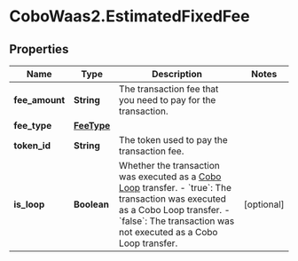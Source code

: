 # CoboWaas2.EstimatedFixedFee

## Properties

Name | Type | Description | Notes
------------ | ------------- | ------------- | -------------
**fee_amount** | **String** | The transaction fee that you need to pay for the transaction. | 
**fee_type** | [**FeeType**](FeeType.md) |  | 
**token_id** | **String** | The token used to pay the transaction fee. | 
**is_loop** | **Boolean** | Whether the transaction was executed as a [Cobo Loop](https://manuals.cobo.com/en/portal/custodial-wallets/cobo-loop) transfer. - &#x60;true&#x60;: The transaction was executed as a Cobo Loop transfer. - &#x60;false&#x60;: The transaction was not executed as a Cobo Loop transfer.  | [optional] 


